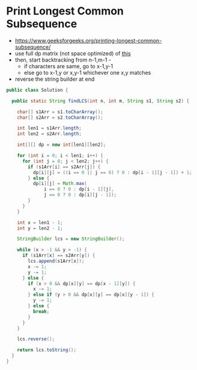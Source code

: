 # Print Longest Common Subsequence

- https://www.geeksforgeeks.org/printing-longest-common-subsequence/
- use full dp matrix (not space optimized) of [this](./Longest%20Common%20Subsequence.md)
- then, start backtracking from n-1,m-1 -
  - if characters are same, go to x-1,y-1
  - else go to x-1,y or x,y-1 whichever one x,y matches
- reverse the string builder at end

```java
public class Solution {

  public static String findLCS(int n, int m, String s1, String s2) {

    char[] s1Arr = s1.toCharArray();
    char[] s2Arr = s2.toCharArray();

    int len1 = s1Arr.length;
    int len2 = s2Arr.length;

    int[][] dp = new int[len1][len2];

    for (int i = 0; i < len1; i++) {
      for (int j = 0; j < len2; j++) {
        if (s1Arr[i] == s2Arr[j]) {
          dp[i][j] = ((i == 0 || j == 0) ? 0 : dp[i - 1][j - 1]) + 1;
        } else {
          dp[i][j] = Math.max(
              i == 0 ? 0 : dp[i - 1][j],
              j == 0 ? 0 : dp[i][j - 1]);
        }
      }
    }

    int x = len1 - 1;
    int y = len2 - 1;

    StringBuilder lcs = new StringBuilder();

    while (x > -1 && y > -1) {
      if (s1Arr[x] == s2Arr[y]) {
        lcs.append(s1Arr[x]);
        x -= 1;
        y -= 1;
      } else {
        if (x > 0 && dp[x][y] == dp[x - 1][y]) {
          x -= 1;
        } else if (y > 0 && dp[x][y] == dp[x][y - 1]) {
          y -= 1;
        } else {
          break;
        }
      }
    }

    lcs.reverse();

    return lcs.toString();
  }
}
```
